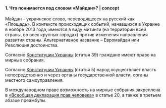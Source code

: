 #### 1. Что понимается под словом «Майдан»? | concept

Майдан – украинское слово, переводящееся на русский как «Площадь». В контексте происходящих
событий, начавшихся в Украине в ноябре 2013 года, имеются в виду митинги (на территории всей страны,
во всех крупных городах) против изменения направления развития страны. Альтернативное название –
Евромайдан или Революция достоинства.

Согласно [Конституции Украины](https://www.president.gov.ua/ua/documents/constitution/konstituciya-ukrayini-rozdil-ii) (статья 39) граждане имеют право на мирные собрания.

Согласно [Конституции Украины](https://www.president.gov.ua/ua/documents/constitution/konstituciya-ukrayini-rozdil-i) (статья 5) народ осуществляет власть непосредственно и через
органы государственной власти, органы местного самоуправления.

В международном праве возможность на мирные собрания закреплена в [«Всеобщая декларация
прав человека»](https://www.un.org/ru/documents/decl_conv/declarations/declhr.shtml) в статье 20, а также в третьем абзаце преамбулы.

